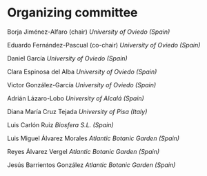 # Organizing committee

Borja Jiménez-Alfaro (chair)
*University of Oviedo (Spain)*

Eduardo Fernández-Pascual (co-chair)
*University of Oviedo (Spain)*

Daniel García
*University of Oviedo (Spain)*

Clara Espinosa del Alba
*University of Oviedo (Spain)* 

Victor González-García
*University of Oviedo (Spain)*

Adrián Lázaro-Lobo
*University of Alcalá (Spain)*

Diana María Cruz Tejada
*University of Pisa (Italy)*

Luis Carlón Ruiz
*Biosfera S.L. (Spain)*

Luis Miguel Álvarez Morales
*Atlantic Botanic Garden (Spain)*

Reyes Álvarez Vergel
*Atlantic Botanic Garden (Spain)* 

Jesús Barrientos González
*Atlantic Botanic Garden (Spain)*

